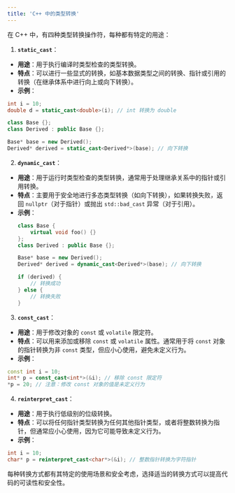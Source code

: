 ```yaml
---
title: 'C++ 中的类型转换'
---
```


在 C++ 中，有四种类型转换操作符，每种都有特定的用途：

1. **`static_cast`**：
- **用途**：用于执行编译时类型检查的类型转换。
- **特点**：可以进行一些显式的转换，如基本数据类型之间的转换、指针或引用的转换（在继承体系中进行向上或向下转换）。
- **示例**：
```cpp
int i = 10;
double d = static_cast<double>(i); // int 转换为 double

class Base {};
class Derived : public Base {};

Base* base = new Derived();
Derived* derived = static_cast<Derived*>(base); // 向下转换
```

2. **`dynamic_cast`**：
- **用途**：用于运行时类型检查的类型转换，通常用于处理继承关系中的指针或引用转换。
- **特点**：主要用于安全地进行多态类型转换（如向下转换），如果转换失败，返回 `nullptr`（对于指针）或抛出 `std::bad_cast` 异常（对于引用）。
- **示例**：
  ```cpp
  class Base {
      virtual void foo() {}
  };
  class Derived : public Base {};

  Base* base = new Derived();
  Derived* derived = dynamic_cast<Derived*>(base); // 向下转换

  if (derived) {
      // 转换成功
  } else {
      // 转换失败
  }
  ```

3. **`const_cast`**：
- **用途**：用于修改对象的 `const` 或 `volatile` 限定符。
- **特点**：可以用来添加或移除 `const` 或 `volatile` 属性。通常用于将 `const` 对象的指针转换为非 `const` 类型，但应小心使用，避免未定义行为。
- **示例**：
```cpp
const int i = 10;
int* p = const_cast<int*>(&i); // 移除 const 限定符
*p = 20; // 注意：修改 const 对象的值是未定义行为
```

4. **`reinterpret_cast`**：
- **用途**：用于执行低级别的位级转换。
- **特点**：可以将任何指针类型转换为任何其他指针类型，或者将整数转换为指针，但通常应小心使用，因为它可能导致未定义行为。
- **示例**：
```cpp
int i = 10;
char* p = reinterpret_cast<char*>(&i); // 整数指针转换为字符指针
```

每种转换方式都有其特定的使用场景和安全考虑，选择适当的转换方式可以提高代码的可读性和安全性。
